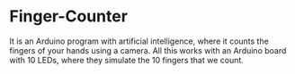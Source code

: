 # Finger-Counter
It is an Arduino program with artificial intelligence, where it counts the fingers of your hands using a camera. All this works with an Arduino board with 10 LEDs, where they simulate the 10 fingers that we count.
